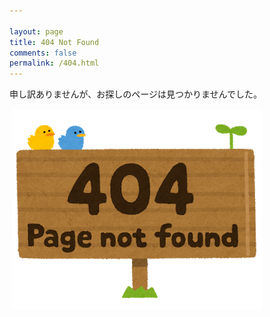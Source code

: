 ```yaml
---

layout: page
title: 404 Not Found
comments: false
permalink: /404.html
---
```

申し訳ありませんが、お探しのページは見つかりませんでした。

​    ![](assets/images/404.png)

